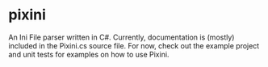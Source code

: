 # pixini
An Ini File parser written in C#.
Currently, documentation is (mostly) included in the Pixini.cs source file.
For now, check out the example project and unit tests for examples on how to use Pixini.
